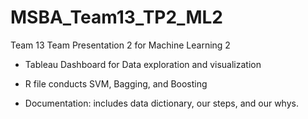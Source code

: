 # MSBA_Team13_TP2_ML2
Team 13 Team Presentation 2 for Machine Learning 2

- Tableau Dashboard for Data exploration and visualization

- R file conducts SVM, Bagging, and Boosting

- Documentation: includes data dictionary, our steps, and our whys.

